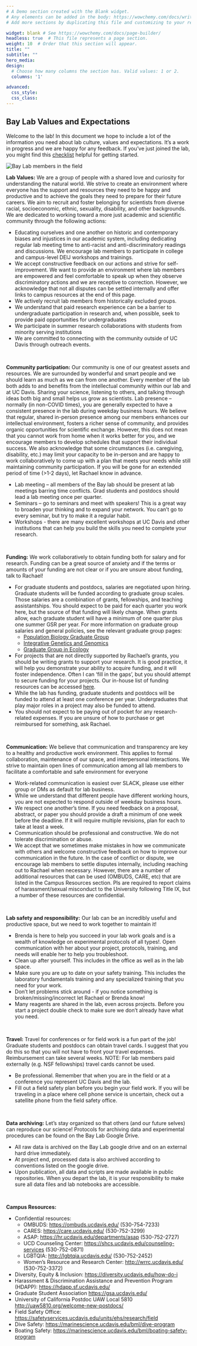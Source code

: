 ```yaml
---
# A Demo section created with the Blank widget.
# Any elements can be added in the body: https://wowchemy.com/docs/writing-markdown-latex/
# Add more sections by duplicating this file and customizing to your requirements.

widget: blank # See https://wowchemy.com/docs/page-builder/
headless: true  # This file represents a page section.
weight: 10  # Order that this section will appear.
title: ""
subtitle: ""
hero_media: 
design:
  # Choose how many columns the section has. Valid values: 1 or 2.
  columns: '1'

advanced:
  css_style:
  css_class:
---
```



## Bay Lab Values and Expectations

Welcome to the lab! In this document we hope to include a lot of the information you need about lab culture, values and expectations. It’s a work in progress and we are happy for any feedback. If you’ve just joined the lab, you might find this [checklist](https://drive.google.com/file/d/1HgV71oV5sEFcj32woRh1YZbhg3S8c9Ob/view?usp=sharing) helpful for getting started.

![Bay Lab members in the field](Panel1.jpg)


**Lab Values:**
We are a group of people with a shared love and curiosity for understanding the natural world. We strive to create an environment where everyone has the support and resources they need to be happy and productive and to achieve the goals they need to prepare for their future careers. We aim to recruit and foster belonging for scientists from diverse racial, socioeconomic, ethnic, sexuality, disability, and other backgrounds. We are dedicated to working toward a more just academic and scientific community through the following actions:
* Educating ourselves and one another on historic and contemporary biases and injustices in our academic system, including dedicating regular lab meeting time to anti-racist and anti-discriminatory readings and discussions. We encourage lab members to participate in college and campus-level DEIJ workshops and trainings.
* We accept constructive feedback on our actions and strive for self-improvement. We want to provide an environment where lab members are empowered and feel comfortable to speak up when they observe discriminatory actions and we are receptive to correction. However, we acknowledge that not all disputes can be settled internally and offer links to campus resources at the end of this page.
* We actively recruit lab members from historically excluded groups.
* We understand that paid research experience can be a barrier to undergraduate participation in research and, when possible, seek to provide paid opportunities for undergraduates
* We participate in summer research collaborations with students from minority serving institutions
* We are committed to connecting with the community outside of UC Davis through outreach events.

&nbsp;

**Community participation:**
Our community is one of our greatest assets and resources. We are surrounded by wonderful and smart people and we should learn as much as we can from one another. Every member of the lab both adds to and benefits from the intellectual community within our lab and at UC Davis. Sharing your science, listening to others, and talking through ideas both big and small helps us grow as scientists.
Lab presence – normally (in non-COVID times), you are generally expected to have a consistent presence in the lab during weekday business hours. We believe that regular, shared in-person presence among our members enhances our intellectual environment, fosters a richer sense of community, and provides organic opportunities for scientific exchange. However, this does not mean that you cannot work from home when it works better for you, and we encourage members to develop schedules that support their individual success. We also acknowledge that some circumstances (i.e. caregiving, disability, etc.) may limit your capacity to be in-person and are happy to work collaboratively to come up with a plan that meets your needs while still maintaining community participation.  If you will be gone for an extended period of time (>1-2 days), let Rachael know in advance.
* Lab meeting – all members of the Bay lab should be present at lab meetings barring time conflicts. Grad students and postdocs should lead a lab meeting once per quarter.
* Seminars – go to seminars and meet with speakers! This is a great way to broaden your thinking and to expand your network. You can’t go to every seminar, but try to make it a regular habit.
* Workshops - there are many excellent workshops at UC Davis and other institutions that can help you build the skills you need to complete your research. 

&nbsp;

**Funding:**
We work collaboratively to obtain funding both for salary and for research. Funding can be a great source of anxiety and if the terms or amounts of your funding are not clear or if you are unsure about funding, talk to Rachael!
* For graduate students and postdocs, salaries are negotiated upon hiring. Graduate students will be funded according to graduate group scales. Those salaries are a combination of grants, fellowships, and teaching assistantships. You should expect to be paid for each quarter you work here, but the source of that funding will likely change. When grants allow, each graduate student will have a minimum of one quarter plus one summer GSR per year. For more information on graduate group salaries and general policies, see the relevant graduate group pages:
  * [Population Biology Graduate Group](https://pbg.ucdavis.edu/)
  * [Integrative Genetics and Genomics](https://igg.ucdavis.edu/) 
  * [Graduate Group in Ecology](https://ecology.ucdavis.edu/)
* For projects that are not directly supported by Rachael’s grants, you should be writing grants to support your research. It is good practice, it will help you demonstrate your ability to acquire funding, and it will foster independence. Often I can ‘fill in the gaps’, but you should attempt to secure funding for your projects. Our in-house list of funding resources can be accessed [here](https://docs.google.com/spreadsheets/d/1ZnHmDvxqOt7Cz2MoTWlPQ_LcAO1JLNoDgOXoLmBxe74/edit?usp=sharing).
* While the lab has funding, graduate students and postdocs will be funded to attend at least one conference per year. Undergraduates that play major roles in a project may also be funded to attend. 
* You should not expect to be paying out of pocket for any research-related expenses. If you are unsure of how to purchase or get reimbursed for something, ask Rachael.

&nbsp;

**Communication:** 
We believe that communication and transparency are key to a healthy and productive work environment. This applies to formal collaboration, maintenance of our space, and interpersonal interactions. We strive to maintain open lines of communication among all lab members to facilitate a comfortable and safe environment for everyone
* Work-related communication is easiest over SLACK, please use either group or DMs as default for lab business.
* While we understand that different people have different working hours, you are not expected to respond outside of weekday business hours.
* We respect one another’s time. If you need feedback on a proposal, abstract, or paper you should provide a draft a minimum of one week before the deadline. If it will require multiple revisions, plan for each to take at least a week.
* Communication should be professional and constructive. We do not tolerate discrimination or abuse.
* We accept that we sometimes make mistakes in how we communicate with others and welcome constructive feedback on how to improve our communication in the future.
In the case of conflict or dispute, we encourage lab members to settle disputes internally, including reaching out to Rachael when necessary. However, there are a number of additional resources that can be used (OMBUDS, CARE, etc) that are listed in the Campus Resources section. PIs are required to report claims of harassment/sexual misconduct to the University following Title IX, but a number of these resources are confidential.

&nbsp;

**Lab safety and responsibility:**
Our lab can be an incredibly useful and productive space, but we need to work together to maintain it!
* Brenda is here to help you succeed in your lab work goals and is a wealth of knowledge on experimental protocols of all types!. Open communication with her about your project, protocols, training, and needs will enable her to help you troubleshoot.
* Clean up after yourself. This includes in the office as well as in the lab space.
* Make sure you are up to date on your safety training. This includes the laboratory fundamentals training and any specialized training that you need for your work.
* Don’t let problems stick around - if you notice something is broken/missing/incorrect let Rachael or Brenda know!
* Many reagents are shared in the lab, even across projects. Before you start a project double check to make sure we don’t already have what you need. 

&nbsp;

**Travel:**
Travel for conferences or for field work is a fun part of the job! 
Graduate students and postdocs can obtain travel cards. I suggest that you do this so that you will not have to front your travel expenses. Reimbursement can take several weeks. NOTE: For lab members paid externally (e.g. NSF fellowships) travel cards cannot be used.
* Be professional. Remember that when you are in the field or at a conference you represent UC Davis and the lab. 
* Fill out a field safety plan before you begin your field work. If you will be traveling in a place where cell phone service is uncertain, check out a satellite phone from the field safety office. 

&nbsp;

**Data archiving:**
Let’s stay organized so that others (and our future selves) can reproduce our science! Protocols for archiving data and experimental procedures can be found on the Bay Lab Google Drive.
* All raw data is archived on the Bay Lab google drive and on an external hard drive immediately.
* At project end, processed data is also archived according to conventions listed on the google drive.
* Upon publication, all data and scripts are made available in public repositories.
When you depart the lab, it is your responsibility to make sure all data files and lab notebooks are accessible.

&nbsp;

**Campus Resources:**
* Confidential resources:
  * OMBUDS: https://ombuds.ucdavis.edu/ (530-754-7233)
  * CARES: https://care.ucdavis.edu/ (530-752-3299)
  * ASAP: https://hr.ucdavis.edu/departments/asap (530-752-2727)
  * UCD Counseling Center: https://shcs.ucdavis.edu/counseling-services (530-752-0871)
  * LGBTQIA: http://lgbtqia.ucdavis.edu/ (530-752-2452)
  * Women’s Resource and Research Center: http://wrrc.ucdavis.edu/ (530-752-3372)
* Diversity, Equity & Inclusion:  https://diversity.ucdavis.edu/how-do-i 
* Harassment & Discrimination Assistance and Prevention Program (HDAPP): https://hdapp.sf.ucdavis.edu/
* Graduate Student Association
https://gsa.ucdavis.edu/
* University of California Postdoc UAW Local 5810
http://uaw5810.org/welcome-new-postdocs/
* Field Safety Office: https://safetyservices.ucdavis.edu/units/ehs/research/field
* Dive Safety: https://marinescience.ucdavis.edu/bml/dive-program
* Boating Safety: https://marinescience.ucdavis.edu/bml/boating-safety-program


